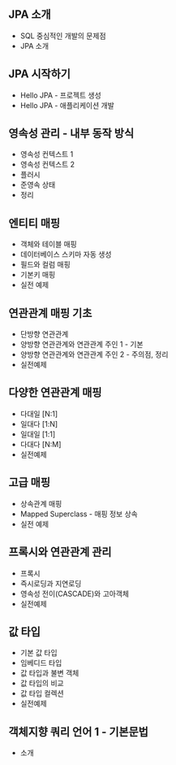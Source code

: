 ## JPA 소개

- SQL 중심적인 개발의 문제점
- JPA 소개

## JPA 시작하기

- Hello JPA - 프로젝트 생성
- Hello JPA - 애플리케이션 개발

## 영속성 관리 - 내부 동작 방식

- 영속성 컨텍스트 1
- 영속성 컨텍스트 2
- 플러시
- 준영속 상태
- 정리

## 엔티티 매핑

- 객체와 테이블 매핑
- 데이터베이스 스키마 자동 생성
- 필드와 컬럼 매핑
- 기본키 매핑
- 실전 예제

## 연관관계 매핑 기초

- 단방향 연관관계
- 양방향 연관관계와 연관관계 주인 1 - 기본
- 양방향 연관관계와 연관관계 주인 2 - 주의점, 정리
- 실전예제

## 다양한 연관관계 매핑

- 다대일 [N:1]
- 일대다 [1:N]
- 일대일 [1:1]
- 다대다 [N:M]
- 실전예제

## 고급 매핑

- 상속관계 매핑
- Mapped Superclass - 매핑 정보 상속
- 실전 예제

## 프록시와 연관관계 관리

- 프록시
- 즉시로딩과 지연로딩
- 영속성 전이(CASCADE)와 고아객체
- 실전예제

## 값 타입

- 기본 값 타입
- 임베디드 타입
- 값 타입과 불변 객체
- 값 타입의 비교
- 값 타입 컬렉션
- 실전예제

## 객체지향 쿼리 언어 1 - 기본문법

- 소개
